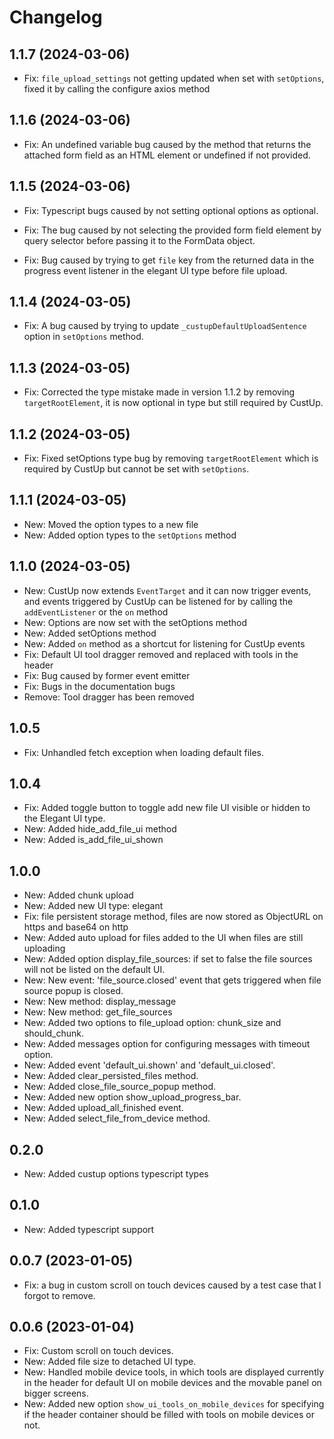 # Changelog

## 1.1.7 (2024-03-06)

- Fix: `file_upload_settings` not getting updated when set with `setOptions`, fixed it by calling the configure axios method

## 1.1.6 (2024-03-06)

- Fix: An undefined variable bug caused by the method that returns the attached form field as an HTML element or undefined if not provided.

## 1.1.5 (2024-03-06)

- Fix: Typescript bugs caused by not setting optional options as optional.

- Fix: The bug caused by not selecting the provided form field element by query selector before passing it to the FormData object.

- Fix: Bug caused by trying to get `file` key from the returned data in the progress event listener in the elegant UI type before file upload.

## 1.1.4 (2024-03-05)

- Fix: A bug caused by trying to update `_custupDefaultUploadSentence` option in `setOptions` method.

## 1.1.3 (2024-03-05)

- Fix: Corrected the type mistake made in version 1.1.2 by removing `targetRootElement`, it is now optional in type but still required by CustUp.

## 1.1.2 (2024-03-05)

- Fix: Fixed setOptions type bug by removing `targetRootElement` which is required by CustUp but cannot be set with `setOptions`.

## 1.1.1 (2024-03-05)

- New: Moved the option types to a new file
- New: Added option types to the `setOptions` method

## 1.1.0 (2024-03-05)

- New: CustUp now extends `EventTarget` and it can now trigger events, and events triggered by CustUp can be listened for by calling the `addEventListener` or the `on` method
- New: Options are now set with the setOptions method
- New: Added setOptions method
- New: Added `on` method as a shortcut for listening for CustUp events
- Fix: Default UI tool dragger removed and replaced with tools in the header
- Fix: Bug caused by former event emitter
- Fix: Bugs in the documentation bugs
- Remove: Tool dragger has been removed

## 1.0.5

- Fix: Unhandled fetch exception when loading default files.

## 1.0.4

- Fix: Added toggle button to toggle add new file UI visible or hidden to the Elegant UI type.
- New: Added hide_add_file_ui method
- New: Added is_add_file_ui_shown

## 1.0.0

- New: Added chunk upload
- New: Added new UI type: elegant
- Fix: file persistent storage method, files are now stored as ObjectURL on https and base64 on http
- New: Added auto upload for files added to the UI when files are still uploading
- New: Added option display_file_sources: if set to false the file sources will not be listed on the default UI.
- New: New event: 'file_source.closed' event that gets triggered when file source popup is closed.
- New: New method: display_message
- New: New method: get_file_sources
- New: Added two options to file_upload option: chunk_size and should_chunk.
- New: Added messages option for configuring messages with timeout option.
- New: Added event 'default_ui.shown' and 'default_ui.closed'.
- New: Added clear_persisted_files method.
- New: Added close_file_source_popup method.
- New: Added new option show_upload_progress_bar.
- New: Added upload_all_finished event.
- New: Added select_file_from_device method.

## 0.2.0

- New: Added custup options typescript types

## 0.1.0

- New: Added typescript support

## 0.0.7 (2023-01-05)

- Fix: a bug in custom scroll on touch devices caused by a test case that I forgot to remove.

## 0.0.6 (2023-01-04)

- Fix: Custom scroll on touch devices.
- New: Added file size to detached UI type.
- New: Handled mobile device tools, in which tools are displayed currently in the header for default UI on mobile devices and the movable panel on bigger screens.
- New: Added new option `show_ui_tools_on_mobile_devices` for specifying if the header container should be filled with tools on mobile devices or not.
